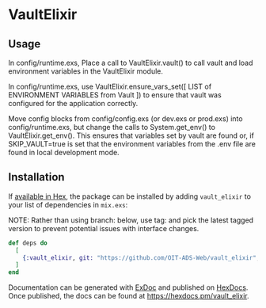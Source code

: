 # VaultElixir

## Usage

  In config/runtime.exs, Place a call to VaultElixir.vault() to call vault and load environment variables in the VaultElixir module.

  In config/runtime.exs, use VaultElixir.ensure_vars_set([ LIST of ENVIRONMENT VARIABLES from Vault ]) to ensure that vault
    was configured for the application correctly.
   
  Move config blocks from config/config.exs (or dev.exs or prod.exs) into config/runtime.exs, but change the calls to System.get_env() to VaultElixir.get_env().  This ensures that variables set by vault are found or, if SKIP_VAULT=true is set that the environment variables from the .env file are found in local development mode.
  
## Installation

If [available in Hex](https://hex.pm/docs/publish), the package can be installed
by adding `vault_elixir` to your list of dependencies in `mix.exs`:

NOTE: Rather than using branch: below, use tag: and pick the latest tagged version to prevent
potential issues with interface changes.
```elixir
def deps do
  [
    {:vault_elixir, git: "https://github.com/OIT-ADS-Web/vault_elixir", branch: "main"}
  ]
end
```

Documentation can be generated with [ExDoc](https://github.com/elixir-lang/ex_doc)
and published on [HexDocs](https://hexdocs.pm). Once published, the docs can
be found at <https://hexdocs.pm/vault_elixir>.

